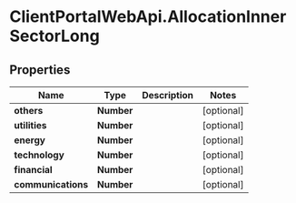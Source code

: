 # ClientPortalWebApi.AllocationInnerSectorLong

## Properties
Name | Type | Description | Notes
------------ | ------------- | ------------- | -------------
**others** | **Number** |  | [optional] 
**utilities** | **Number** |  | [optional] 
**energy** | **Number** |  | [optional] 
**technology** | **Number** |  | [optional] 
**financial** | **Number** |  | [optional] 
**communications** | **Number** |  | [optional] 


